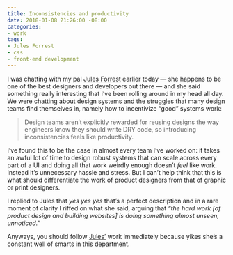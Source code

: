 ```yaml
---
title: Inconsistencies and productivity
date: 2018-01-08 21:26:00 -08:00
categories:
- work
tags:
- Jules Forrest
- css
- front-end development
---
```


I was chatting with my pal [Jules Forrest](https://julesforrest.com/) earlier today — she happens to be one of the best designers and developers out there — and she said something really interesting that I’ve been rolling around in my head all day. We were chatting about design systems and the struggles that many design teams find themselves in, namely how to incentivize “good” systems work:

> Design teams aren’t explicitly rewarded for reusing designs the way engineers know they should write DRY code, so introducing inconsistencies feels like productivity.

I’ve found this to be the case in almost every team I’ve worked on: it takes an awful lot of time to design robust systems that can scale across every part of a UI and doing all that work weirdly enough doesn’t *feel* like work. Instead it’s unnecessary hassle and stress. But I can’t help think that this is what should differentiate the work of product designers from that of graphic or print designers.

I replied to Jules that *yes yes yes* that’s a perfect description and in a rare moment of clarity I riffed on what she said, arguing that *“the hard work [of product design and building websites] is doing something almost unseen, unnoticed.”* 

Anyways, you should follow [Jules’](https://twitter.com/julesforrest) work immediately because yikes she’s a constant well of smarts in this department.

